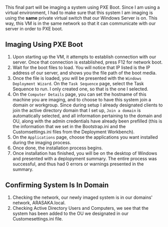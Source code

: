 This final part will be imaging a system using PXE Boot. Since I am using a virtual environment, I had to make sure that this system I am imaging is using the **same** private virtual switch that our Windows Server is on. This way, this VM is in the same network so that it can communicate with our server in order to PXE boot.

## Imaging Using PXE Boot
1. Upon starting up the VM, it attempts to establish connection with our server. Once that connection is established, press F12 for network boot.
2. Wait for the boot files to load. You will notice that IP listed is the IP address of our server, and shows you the file path of the boot media.
3. Once the file is loaded, you will be presented with the `Windows Deployment Wizard`. On the `Task Sequence` page, select the Task Sequence to run. I only created one, so that is the one I selected.
4. On the `Computer Details` page, you can set the hostname of this machine you are imaging, and to choose to have this system join a domain or workgroup. Since during setup I already designated clients to join the active directory domain that I set up, `Join a domain` is automatically selected, and all information pertaining to the domain and OU, along with the admin credentials have already been prefilled (this is the information that we set in the Bootstrap.ini and the Customsettings.ini files from the Deployment Workbench).
5. On the `Applications` page, choose the applications you want installed during the imaging process.
6. Once done, the installation process begins.
7. Once installation has finished, you will be on the desktop of Windows and presented with a deplopyment summary. The entire process was successful, and thus had 0 errors or warnings presented in the summary.

## Confirming System Is In Domain
1. Checking the network, our newly imaged system is in our domains' network, ARASAKA.local.
2. Checking Active Directory Users and Computers, we see that the system has been added to the OU we designated in our Customesettings.ini file.
